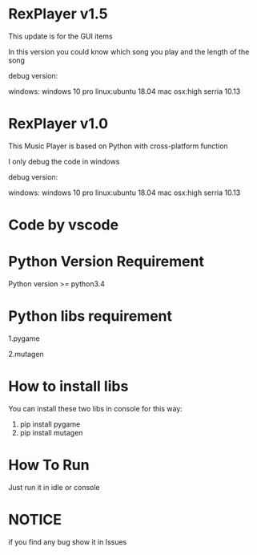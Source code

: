 # RexPlayer v1.5

This update is for the GUI items

In this version you could know which song you play and the length of the song

debug version:

windows: windows 10 pro  linux:ubuntu 18.04  mac osx:high serria 10.13

# RexPlayer v1.0

This Music Player is based on Python with cross-platform function

I only debug the code in windows

debug version:

windows: windows 10 pro  linux:ubuntu 18.04  mac osx:high serria 10.13

# Code by vscode

# Python Version Requirement

Python version >= python3.4

# Python libs requirement

1.pygame

2.mutagen

# How to install libs

You can install these two libs in console for this way:

1. pip install pygame
2. pip install mutagen

# How To Run

Just run it in idle or console 

# NOTICE
if you find any bug show it in Issues
